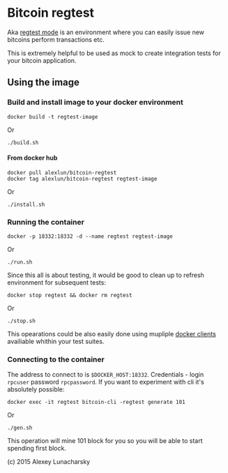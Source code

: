 # Bitcoin regtest

Aka [regtest mode][regtest-mode] is
an environment where you can easily issue new bitcoins perform transactions
etc.

This is extremely helpful to be used as mock to create integration tests for
your bitcoin application.

## Using the image

### Build and install image to your docker environment

```
docker build -t regtest-image
```

Or

```
./build.sh
```

#### From docker hub

```
docker pull alexlun/bitcoin-regtest
docker tag alexlun/bitcoin-regtest regtest-image
```

Or

```
./install.sh
```

### Running the container

```
docker -p 18332:18332 -d --name regtest regtest-image
```

Or

```
./run.sh
```

Since this all is about testing, it would be good to clean up to refresh
environment for subsequent tests:

```
docker stop regtest && docker rm regtest
```

Or

```
./stop.sh
```

This opearations could be also easily done using mupliple [docker
clients][docker-clients] availiable whithin your test suites.

### Connecting to the container

The address to connect to is `$DOCKER_HOST:18332`.
Credentials - login `rpcuser` password `rpcpassword`.
If you want to experiment with cli it's absolutely possible:
```
docker exec -it regtest bitcoin-cli -regtest generate 101
```

Or

```
./gen.sh
```

This operation will mine 101 block for you so you will be able to start
spending first block.

(c) 2015 Alexey Lunacharsky

[docker-clients]: https://docs.docker.com/reference/api/remote_api_client_libraries/
[regtest-mode]: https://bitcoin.org/en/developer-examples#regtest-mode
